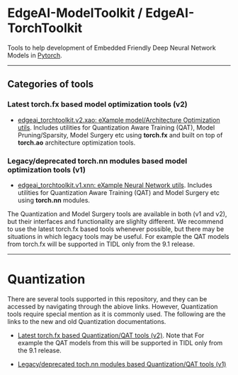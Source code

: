 # EdgeAI-ModelToolkit / EdgeAI-TorchToolkit

Tools to help development of Embedded Friendly Deep Neural Network Models in [Pytorch](https://pytorch.org).

<hr>

## Categories of tools

### Latest torch.fx based model optimization tools (v2)
- [edgeai_torchtoolkit.v2.xao: eXample model/Architecture Optimization utils](./v2/xao). Includes utilities for Quantization Aware Training (QAT), Model Pruning/Sparsity, Model Surgery etc using **torch.fx** and built on top of **torch.ao** architecture optimization tools.

### Legacy/deprecated torch.nn modules based model optimization tools (v1)
- [edgeai_torchtoolkit.v1.xnn: eXample Neural Network utils](./v1/xnn).  Includes utilities for Quantization Aware Training (QAT) and Model Surgery etc using **torch.nn** modules.

The Quantization and Model Surgery tools are available in both (v1 and v2), but their interfaces and functionality are slighlty different. We recommend to use the latest torch.fx based tools whenever possible, but there may be situations in which legacy tools may be useful. For example the QAT models from torch.fx will be supported in TIDL only from the 9.1 release.

<hr>

# Quantization

There are several tools supported in this repository, and they can be accessed by navigating through the abiove links. However, Quantization  tools require special mention as it is commonly used. The following are the links to the new and old Quantization documentations.

- [Latest torch.fx based Quantization/QAT tools (v2)](./v2/xao/quantization/README.md). Note that For example the QAT models from this will be supported in TIDL only from the 9.1 release.

- [Legacy/deprecated toch.nn modules based Quantization/QAT tools (v1)](./v1/xnn/quantization/README.md)
